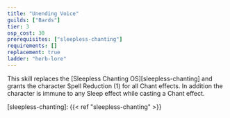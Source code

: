 ```yaml
---
title: "Unending Voice"
guilds: ["Bards"]
tier: 3
osp_cost: 30
prerequisites: ["sleepless-chanting"]
requirements: []
replacement: true
ladder: "herb-lore"
---
```

This skill replaces the [Sleepless Chanting OS][sleepless-chanting] and grants the character Spell Reduction (1) for all Chant effects. In addition the character is immune to any Sleep effect while casting a Chant effect.

[sleepless-chanting]: {{< ref "sleepless-chanting" >}}